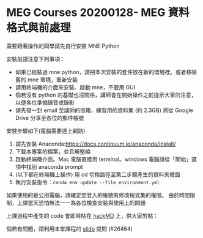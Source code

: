 # MEG Courses 20200128- MEG 資料格式與前處理

需要跟著操作的同學請先自行安裝 MNE Python

安裝前請注意下列事項：
* 如果已經裝過 mne python，請把本次安裝的套件放在新的環境裡。或者移除舊的 mne 環境，重新安裝
* 請用終端機的介面來安裝、啟動 mne，不要用 GUI
* 倘若沒有 python 的基礎也沒關係，講師會在開始操作之前提示大家的注意，以便各位準備錄音或錄影
* 請先發一封 email 至講師的信箱，練習用的資料集 (約 2.3GB) 將從 Google Drive 分享至各位的郵件帳號

安裝步驟如下(電腦需要連上網路)  

1. 請先安裝 Anaconda:https://docs.continuum.io/anaconda/install/  
2. 下載本專案的檔案，並且解壓縮
3. 啟動終端機介面。Mac 電腦直接用 terminal。windows 電腦請從「開始」選項中找到 anaconda prompt
4. (以下都在終端機上操作) 用 cd 切換路徑至第二步驟產生的資料夾裡面
5. 執行安裝指令：`conda env update --file environment.yml`

如果使用的是公用電腦，請確定您登入的帳號有修改程式集的權限。
由於時間限制，上課當天恐怕無法一一為各位檢查安裝與使用上的問題

上課過程中產生的 code 會即時貼在 [hackMD](https://hackmd.io/@deltaphase/Bkkm0ETJ_) 上，供大家剪貼：
 
倘若有問題，請利用本堂課程的 [slido](https://app.sli.do/event/mjxrkymx) 提問 (#26464) 
